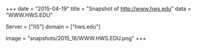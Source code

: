 
+++
date = "2015-04-19"
title = "Snapshot of http://www.hws.edu"
data = "WWW.HWS.EDU"

Server = ["IIS"]
domain = ["hws.edu"]

  image = "snapshots/2015_16/WWW.HWS.EDU.png"
+++
#
